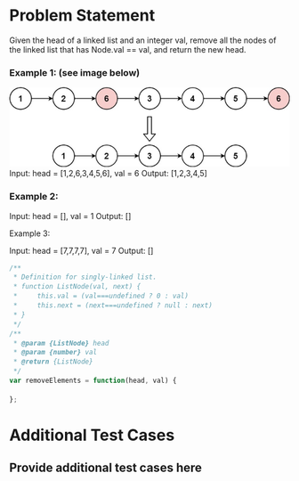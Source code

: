 # Problem Statement

Given the head of a linked list and an integer val, remove all the nodes of the linked list that has Node.val == val, and return the new head.

### Example 1: (see image below)
![](image.png)  
Input: head = [1,2,6,3,4,5,6], val = 6
Output: [1,2,3,4,5]

### Example 2:

Input: head = [], val = 1
Output: []

Example 3:

Input: head = [7,7,7,7], val = 7
Output: []

```js
/**
 * Definition for singly-linked list.
 * function ListNode(val, next) {
 *     this.val = (val===undefined ? 0 : val)
 *     this.next = (next===undefined ? null : next)
 * }
 */
/**
 * @param {ListNode} head
 * @param {number} val
 * @return {ListNode}
 */
var removeElements = function(head, val) {
    
};
```

# Additional Test Cases

## Provide additional test cases here
